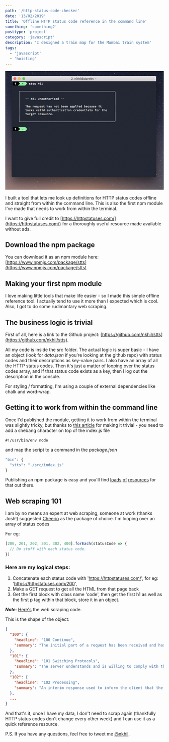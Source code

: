 ```yaml
---
path: '/http-status-code-checker'
date: '13/02/2019'
title: 'Offline HTTP status code reference in the command line'
something: 'something2'
posttype: 'project'
category: 'javascript'
description: 'I designed a train map for the Mumbai train system'
tags:
  - 'javascript'
  - 'hoisting'
---
```


![status code checker](./stts.png)

I built a tool that lets me look up definitions for HTTP status codes offline and straight from within the command line. This is also the first npm module I've made that needs to work from within the terminal.

I want to give full credit to [https://httpstatuses.com/](https://httpstatuses.com/) for a thoroughly useful resource made available without ads. 

## Download the npm package

You can download it as an npm module here: [https://www.npmjs.com/package/stts](https://www.npmjs.com/package/stts)

## Making your first npm module

I love making little tools that make life easier - so I made this simple offline reference tool. I actually tend to use it more than I expected which is cool. Also, I got to do some rudimantary web scraping.

## The business logic is trivial

First of all, here is a link to the Github project: [https://github.com/nkhil/stts](https://github.com/nkhil/stts).

All my code is inside the src folder. The actual logic is super basic - I have an object (look for _data.json_ if you're looking at the github repo) with status codes and their descriptions as key-value pairs. I also have an array of all the HTTP status codes. Then it's just a matter of looping over the status codes array, and if that status code exists as a key, then I log out the description in the console. 

For styling / formatting, I'm using a couple of external dependencies like chalk and word-wrap. 

## Getting it to work from within the command line

Once I'd published the module, getting it to work from within the terminal was slightly tricky, but thanks to [this article](https://medium.com/netscape/a-guide-to-create-a-nodejs-command-line-package-c2166ad0452e) for making it trivial - you need to add a shebang character on top of the index.js file

```
#!/usr/bin/env node
```

and map the script to a command in the _package.json_

```javascript
"bin": {
  "stts": "./src/index.js"
}
```

Publishing an npm package is easy and you'll find [loads](https://dev.to/therealdanvega/creating-your-first-npm-package-2ehf) [of](https://medium.com/the-andela-way/build-and-publish-your-first-npm-package-a4daf0e2431) [resources](https://medium.com/@bretcameron/how-to-publish-your-first-npm-package-b224296fc57b) for that out there.

## Web scraping 101

I am by no means an expert at web scraping, someone at work (thanks Josh!) suggested [Cheerio](https://github.com/cheeriojs/cheerio) as the package of choice. I'm looping over an array of status codes

For eg: 

```javascript
[200, 201, 202, 301, 302, 400].forEach(statusCode => {
  // Do stuff with each status code.
})
```
### Here are my logical steps:

1. Concatenate each status code with 'https://httpstatuses.com/', for eg: 'https://httpstatuses.com/200', 
2. Make a GET request to get all the HTML from that page back
3. Get the first block with class name 'code', then get the first h1 as well as the first p tag within that block, store it in an object. 

**_Note_**: [Here's](https://github.com/nkhil/stts/blob/master/src/dataFetcher/index.js) the web scraping code.

This is the shape of the object: 

```json
{
  "100": {
    "headline": "100 Continue",
    "summary": "The initial part of a request has been received and has not yet been rejected by the server. The server intends to send a final response after the request has been fully received and acted upon."
  },
  "101": {
    "headline": "101 Switching Protocols",
    "summary": "The server understands and is willing to comply with the client's request, via the Upgrade header field1, for a change in the application protocol being used on this connection."
  },
  "102": {
    "headline": "102 Processing",
    "summary": "An interim response used to inform the client that the server has accepted the complete request, but has not yet completed it."
  },
  ...
}
  ```

And that's it, once I have my data, I don't need to scrap again (thankfully HTTP status codes don't change every other week) and I can use it as a quick reference resource.

P.S. If you have any questions, feel free to tweet me [@nkhil](https://twitter.com/nkhil).

